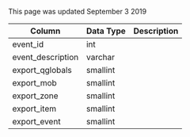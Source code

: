 This page was updated September 3 2019

| Column            | Data Type | Description |
| ----------------- | --------- | ----------- |
| event_id          | int       |             |
| event_description | varchar   |             |
| export_qglobals   | smallint  |             |
| export_mob        | smallint  |             |
| export_zone       | smallint  |             |
| export_item       | smallint  |             |
| export_event      | smallint  |             |